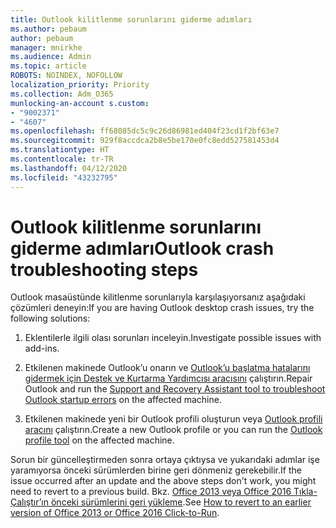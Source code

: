 ```yaml
---
title: Outlook kilitlenme sorunlarını giderme adımları
ms.author: pebaum
author: pebaum
manager: mnirkhe
ms.audience: Admin
ms.topic: article
ROBOTS: NOINDEX, NOFOLLOW
localization_priority: Priority
ms.collection: Adm_O365
munlocking-an-account s.custom:
- "9002371"
- "4607"
ms.openlocfilehash: ff68085dc5c9c26d86981ed404f23cd1f2bf63e7
ms.sourcegitcommit: 929f8accdca2b8e5be170e0fc8edd527581453d4
ms.translationtype: HT
ms.contentlocale: tr-TR
ms.lasthandoff: 04/12/2020
ms.locfileid: "43232795"
---
```

# <a name="outlook-crash-troubleshooting-steps"></a><span data-ttu-id="ebd17-102">Outlook kilitlenme sorunlarını giderme adımları</span><span class="sxs-lookup"><span data-stu-id="ebd17-102">Outlook crash troubleshooting steps</span></span>

<span data-ttu-id="ebd17-103">Outlook masaüstünde kilitlenme sorunlarıyla karşılaşıyorsanız aşağıdaki çözümleri deneyin:</span><span class="sxs-lookup"><span data-stu-id="ebd17-103">If you are having Outlook desktop crash issues, try the following solutions:</span></span>

1. <span data-ttu-id="ebd17-104">Eklentilerle ilgili olası sorunları inceleyin.</span><span class="sxs-lookup"><span data-stu-id="ebd17-104">Investigate possible issues with add-ins.</span></span>

2. <span data-ttu-id="ebd17-105">Etkilenen makinede Outlook’u onarın ve [Outlook’u başlatma hatalarını gidermek için Destek ve Kurtarma Yardımcısı aracısını](https://aka.ms/SaRA-OutlookWontStart) çalıştırın.</span><span class="sxs-lookup"><span data-stu-id="ebd17-105">Repair Outlook and run the [Support and Recovery Assistant tool to troubleshoot Outlook startup errors](https://aka.ms/SaRA-OutlookWontStart) on the affected machine.</span></span>

3. <span data-ttu-id="ebd17-106">Etkilenen makinede yeni bir Outlook profili oluşturun veya [Outlook profili aracını](https://aka.ms/SaRA-OutlookSetupProfile) çalıştırın.</span><span class="sxs-lookup"><span data-stu-id="ebd17-106">Create a new Outlook profile or you can run the [Outlook profile tool](https://aka.ms/SaRA-OutlookSetupProfile) on the affected machine.</span></span>

<span data-ttu-id="ebd17-107">Sorun bir güncelleştirmeden sonra ortaya çıktıysa ve yukarıdaki adımlar işe yaramıyorsa önceki sürümlerden birine geri dönmeniz gerekebilir.</span><span class="sxs-lookup"><span data-stu-id="ebd17-107">If the issue occurred after an update and the above steps don't work, you might need to revert to a previous build.</span></span> <span data-ttu-id="ebd17-108">Bkz. [Office 2013 veya Office 2016 Tıkla-Çalıştır’ın önceki sürümlerini geri yükleme](https://support.microsoft.com/help/2770432).</span><span class="sxs-lookup"><span data-stu-id="ebd17-108">See [How to revert to an earlier version of Office 2013 or Office 2016 Click-to-Run](https://support.microsoft.com/help/2770432).</span></span>
